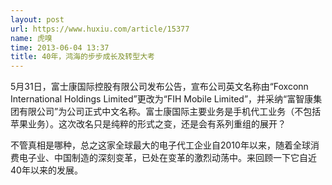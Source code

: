 ```yaml
---
layout: post
url: https://www.huxiu.com/article/15377
name: 虎嗅
time: 2013-06-04 13:37
title: 40年，鸿海的步步成长及转型大考
---
```

5月31日，富士康国际控股有限公司发布公告，宣布公司英文名称由“Foxconn International Holdings Limited”更改为“FIH Mobile Limited”，并采纳“富智康集团有限公司”为公司正式中文名称。富士康国际主要业务是手机代工业务（不包括苹果业务）。这次改名只是纯粹的形式之变，还是会有系列重组的展开？

不管真相是哪种，总之这家全球最大的电子代工企业自2010年以来，随着全球消费电子业、中国制造的深刻变革，已处在变革的激烈动荡中。来回顾一下它自近40年以来的发展。

